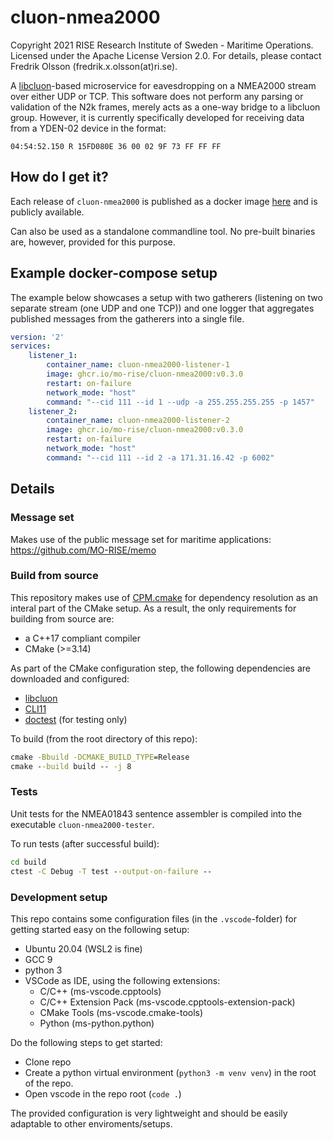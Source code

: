 # cluon-nmea2000

Copyright 2021 RISE Research Institute of Sweden - Maritime Operations. Licensed under the Apache License Version 2.0. For details, please contact Fredrik Olsson (fredrik.x.olsson(at)ri.se).

A [libcluon](https://github.com/chrberger/libcluon)-based microservice for eavesdropping on a NMEA2000 stream over either UDP or TCP. This software does not perform any parsing or validation of the N2k frames, merely acts as a one-way bridge to a libcluon group. However, it is currently specifically developed for receiving data from a YDEN-02 device in the format:

    04:54:52.150 R 15FD080E 36 00 02 9F 73 FF FF FF

## How do I get it?
Each release of `cluon-nmea2000` is published as a docker image [here](https://github.com/orgs/MO-RISE/packages/container/package/cluon-nmea2000) and is publicly available.

Can also be used as a standalone commandline tool. No pre-built binaries are, however, provided for this purpose.

## Example docker-compose setup
The example below showcases a setup with two gatherers (listening on two separate stream (one UDP and one TCP)) and one logger that aggregates published messages from the gatherers into a single file.
```yaml
version: '2'
services:    
    listener_1:
        container_name: cluon-nmea2000-listener-1
        image: ghcr.io/mo-rise/cluon-nmea2000:v0.3.0
        restart: on-failure
        network_mode: "host"
        command: "--cid 111 --id 1 --udp -a 255.255.255.255 -p 1457"
    listener_2:
        container_name: cluon-nmea2000-listener-2
        image: ghcr.io/mo-rise/cluon-nmea2000:v0.3.0
        restart: on-failure
        network_mode: "host"
        command: "--cid 111 --id 2 -a 171.31.16.42 -p 6002"
```

## Details

### Message set
Makes use of the public message set for maritime applications: https://github.com/MO-RISE/memo

### Build from source
This repository makes use of [CPM.cmake](https://github.com/cpm-cmake/CPM.cmake) for dependency resolution as an interal part of the CMake setup. As a result, the only requirements for building from source are:
* a C++17 compliant compiler
* CMake (>=3.14)

As part of the CMake configuration step, the following dependencies are downloaded and configured:
* [libcluon](https://github.com/chrberger/libcluon)
* [CLI11](https://github.com/CLIUtils/CLI11)
* [doctest](https://github.com/onqtam/doctest) (for testing only)

To build (from the root directory of this repo):
```cmd
cmake -Bbuild -DCMAKE_BUILD_TYPE=Release
cmake --build build -- -j 8
```

### Tests

Unit tests for the NMEA01843 sentence assembler is compiled into the executable `cluon-nmea2000-tester`.

To run tests (after successful build):
```cmd
cd build
ctest -C Debug -T test --output-on-failure --
```

### Development setup
This repo contains some configuration files (in the `.vscode`-folder) for getting started easy on the following setup:
* Ubuntu 20.04 (WSL2 is fine)
* GCC 9
* python 3
* VSCode as IDE, using the following extensions:
  - C/C++ (ms-vscode.cpptools)
  - C/C++ Extension Pack (ms-vscode.cpptools-extension-pack)
  - CMake Tools (ms-vscode.cmake-tools)
  - Python (ms-python.python)

Do the following steps to get started:
* Clone repo
* Create a python virtual environment (`python3 -m venv venv`) in the root of the repo.
* Open vscode in the repo root (`code .`)

The provided configuration is very lightweight and should be easily adaptable to other enviroments/setups.

